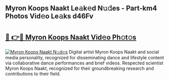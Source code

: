 ## Myron Koops Naakt Le𝚊k𝚎d N𝚞𝚍es - Part-km4 Photos Vid𝚎o Le𝚊ks d46Fv

# <h2><a href="http://fb0jaoq.evod.top/?m=Myron+Koops+Naakt">🔗 👉🔴 Myron Koops Naakt Vid𝚎o Ph𝚘t𝚘s</a></h2>

[![Myron Koops Naakt N𝚞d𝚎s](https://i.imgur.com/8V9OHl7.gif)](http://fb0jaoq.evod.top/?m=Myron+Koops+Naakt)
Digital artist Myron Koops Naakt and social media personality, recognized for disseminating dance and lifestyle content via collaborative dance performances and brief videos. Respected scientist Myron Koops Naakt, recognized for their groundbreaking research and contributions to their field. 
